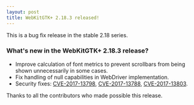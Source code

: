 ```yaml
---
layout: post
title: WebKitGTK+ 2.18.3 released!
---
```


This is a bug fix release in the stable 2.18 series.

### What's new in the WebKitGTK+ 2.18.3 release?

 - Improve calculation of font metrics to prevent scrollbars from being shown unnecessarily in some cases.
 - Fix handling of null capabilities in WebDriver implementation.
 - Security fixes: [CVE-2017-13798](https://cve.mitre.org/cgi-bin/cvename.cgi?name=CVE-2017-13798), [CVE-2017-13788](https://cve.mitre.org/cgi-bin/cvename.cgi?name=CVE-2017-13788), [CVE-2017-13803](https://cve.mitre.org/cgi-bin/cvename.cgi?name=CVE-2017-13803).

Thanks to all the contributors who made possible this release.
